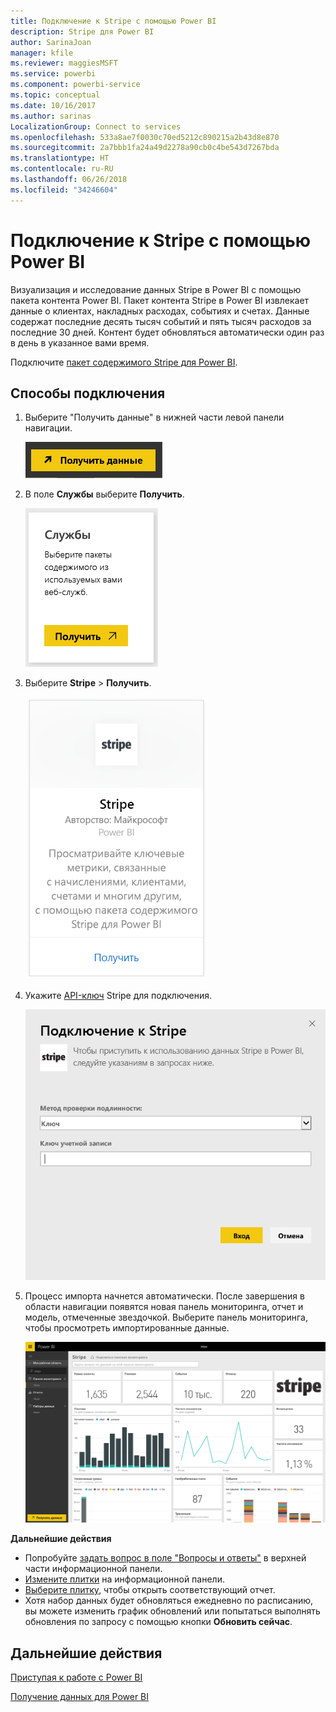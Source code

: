 ```yaml
---
title: Подключение к Stripe с помощью Power BI
description: Stripe для Power BI
author: SarinaJoan
manager: kfile
ms.reviewer: maggiesMSFT
ms.service: powerbi
ms.component: powerbi-service
ms.topic: conceptual
ms.date: 10/16/2017
ms.author: sarinas
LocalizationGroup: Connect to services
ms.openlocfilehash: 533a8ae7f0030c70ed5212c890215a2b43d8e870
ms.sourcegitcommit: 2a7bbb1fa24a49d2278a90cb0c4be543d7267bda
ms.translationtype: HT
ms.contentlocale: ru-RU
ms.lasthandoff: 06/26/2018
ms.locfileid: "34246604"
---
```

# <a name="connect-to-stripe-with-power-bi"></a>Подключение к Stripe с помощью Power BI
Визуализация и исследование данных Stripe в Power BI с помощью пакета контента Power BI. Пакет контента Stripe в Power BI извлекает данные о клиентах, накладных расходах, событиях и счетах. Данные содержат последние десять тысяч событий и пять тысяч расходов за последние 30 дней. Контент будет обновляться автоматически один раз в день в указанное вами время. 

Подключите [пакет содержимого Stripe для Power BI](https://app.powerbi.com/getdata/services/stripe).

## <a name="how-to-connect"></a>Способы подключения
1. Выберите "Получить данные" в нижней части левой панели навигации.  
   
    ![](media/service-connect-to-stripe/getdata.png)
2. В поле **Службы** выберите **Получить**.  
   
    ![](media/service-connect-to-stripe/services.png)  
3. Выберите **Stripe** &gt; **Получить**.  
   
    ![](media/service-connect-to-stripe/stripe.png)  
4. Укажите [API-ключ](https://dashboard.stripe.com/account/apikeys) Stripe для подключения.  
   
    ![](media/service-connect-to-stripe/creds.png)
5. Процесс импорта начнется автоматически. После завершения в области навигации появятся новая панель мониторинга, отчет и модель, отмеченные звездочкой. Выберите панель мониторинга, чтобы просмотреть импортированные данные.
   
    ![](media/service-connect-to-stripe/dashboard.png)

**Дальнейшие действия**

* Попробуйте [задать вопрос в поле "Вопросы и ответы"](power-bi-q-and-a.md) в верхней части информационной панели.
* [Измените плитки](service-dashboard-edit-tile.md) на информационной панели.
* [Выберите плитку](service-dashboard-tiles.md), чтобы открыть соответствующий отчет.
* Хотя набор данных будет обновляться ежедневно по расписанию, вы можете изменить график обновлений или попытаться выполнять обновления по запросу с помощью кнопки **Обновить сейчас**.

## <a name="next-steps"></a>Дальнейшие действия
[Приступая к работе с Power BI](service-get-started.md)

[Получение данных для Power BI](service-get-data.md)

